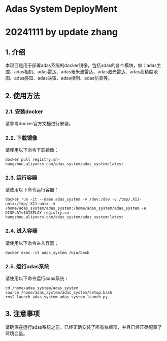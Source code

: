 # Adas System DeployMent
# 20241111 by update zhang
## 1. 介绍
本项目是用于部署adas系统的docker镜像，包括adas的各个模块，如：adas主控、adas相机、adas雷达、adas毫米波雷达、adas激光雷达、adas高精度地图、adas感知、adas决策、adas控制、adas仿真等。

## 2. 使用方法
### 2.1. 安装docker
请参考docker官方文档进行安装。

### 2.2. 下载镜像
请使用以下命令下载镜像：
```
docker pull registry.cn-hangzhou.aliyuncs.com/adas_system/adas_system:latest
```

### 2.3. 运行容器
请使用以下命令运行容器：
```
docker run -it --name adas_system -v /dev:/dev -v /tmp/.X11-unix:/tmp/.X11-unix -v /home/adas_system/adas_system:/home/adas_system/adas_system -e DISPLAY=$DISPLAY registry.cn-hangzhou.aliyuncs.com/adas_system/adas_system:latest
```

### 2.4. 进入容器
请使用以下命令进入容器：
```
docker exec -it adas_system /bin/bash
```

### 2.5. 运行adas系统
请使用以下命令运行adas系统：
```
cd /home/adas_system/adas_system
source /home/adas_system/adas_system/setup.bash
ros2 launch adas_system adas_system.launch.py
```

## 3. 注意事项
请确保在运行adas系统之前，已经正确安装了所有依赖项，并且已经正确配置了环境变量。


